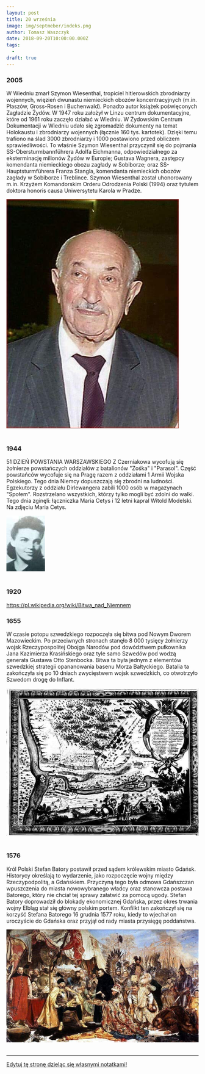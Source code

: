 ```yaml
---
layout: post
title: 20 września
image: img/septmeber/indeks.png
author: Tomasz Waszczyk
date: 2018-09-20T10:00:00.000Z
tags:
  - 
draft: true
---
```


### 2005

W Wiedniu zmarł Szymon Wiesenthal, tropiciel hitlerowskich zbrodniarzy wojennych, więzień dwunastu niemieckich obozów koncentracyjnych (m.in. Płaszów, Gross-Rosen i Buchenwald). Ponadto autor książek poświęconych Zagładzie Żydów. W 1947 roku założył w Linzu centrum dokumentacyjne, które od 1961 roku zaczęło działać w Wiedniu. W Żydowskim Centrum Dokumentacji w Wiedniu udało się zgromadzić dokumenty na temat Holokaustu i zbrodniarzy wojennych (łącznie 160 tys. kartotek). Dzięki temu trafiono na ślad 3000 zbrodniarzy i 1000 postawiono przed obliczem sprawiedliwości. To właśnie Szymon Wiesenthal przyczynił się do pojmania SS-Obersturmbannführera Adolfa Eichmanna, odpowiedzialnego za eksterminację milionów Żydów w Europie; Gustava Wagnera, zastępcy komendanta niemieckiego obozu zagłady w Sobiborze; oraz SS-Hauptsturmführera Franza Stangla, komendanta niemieckich obozów zagłady w Sobiborze i Treblince. Szymon Wiesenthal został uhonorowany m.in. Krzyżem Komandorskim Orderu Odrodzenia Polski (1994) oraz tytułem doktora honoris causa Uniwersytetu Karola w Pradze.

<img src="./img/september/wiesentahl.jpg"><br><br>

### 1944

51 DZIEŃ POWSTANIA WARSZAWSKIEGO
Z Czerniakowa wycofują się żołnierze powstańczych oddziałów z batalionów "Zośka" i "Parasol". Część powstańców wycofuje się na Pragę razem z oddziałami 1 Armii Wojska Polskiego.
Tego dnia Niemcy dopuszczają się zbrodni na ludności. Egzekutorzy z oddziału Dirlewangera zabili 1000 osób w magazynach "Społem". Rozstrzelano wszystkich, którzy tylko mogli być zdolni do walki.
Tego dnia zginęli: łączniczka Maria Cetys i 12 letni kapral Witold Modelski.
Na zdjęciu Maria Cetys.

<img src="./img/september/cetys.jpg"><br><br>

### 1920

https://pl.wikipedia.org/wiki/Bitwa_nad_Niemnem

### 1655

W czasie potopu szwedzkiego rozpoczęła się bitwa pod Nowym Dworem Mazowieckim.
Po przeciwnych stronach stanęło 8 000 tysięcy żołnierzy wojsk Rzeczypospolitej Obojga Narodów pod dowództwem pułkownika Jana Kazimierza Krasińskiego oraz tyle samo Szwedów pod wodzą generała Gustawa Otto Stenbocka.
Bitwa ta była jednym z elementów szwedzkiej strategii opananowania basenu Morza Bałtyckiego.
Batalia ta zakończyła się po 10 dniach zwycięstwem wojsk szwedzkich, co otwotrzyło Szwedom drogę do Inflant.

<img src="./img/september/dwormazowiecki.jpg"><br><br>

### 1576

Król Polski Stefan Batory postawił przed sądem królewskim miasto Gdańsk. Historycy określają to wydarzenie, jako rozpoczęcie wojny między Rzeczypodpolitą, a Gdańskiem.
Przyczyną tego była odmowa Gdańszczan wpuszczenia do miasta nowowybranego władcy oraz stanowcza postawa Batorego, który nie chciał tej sprawy załatwić za pomocą ugody.
Stefan Batory doprowadził do blokady ekonomicznej Gdańska, przez okres trwania wojny Elbląg stał się główny polskim portem.
Konfilkt ten zakończył się na korzyść Stefana Batorego 16 grudnia 1577 roku, kiedy to wjechał on uroczyście do Gdańska oraz przyjął od rady miasta przysięgę poddaństwa.

<img src="./img/september/batory.jpg"><br><br>

---

<a href="https://github.com/TomaszWaszczyk/historia.waszczyk.com/edit/master/src/content/september-20.md" target="_blank">Edytuj tę stronę dzieląc się własnymi notatkami!</a>
